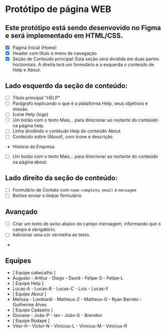 # Protótipo de página WEB

## Este protótipo está sendo desenvovido no Figma e será implementado  em HTML/CSS.

- [x] Pagina Inicial (Home)
- [x] Header com título e menu de navegação
- [x] Seção de Conteúdo  principal: Esta seção será dividida em duas partes horizontais.  A direita terá um formulário e a esquerda o conteúdo de Help e About.
## Lado esquerdo da seção de conteúdo:
- [ ] Título principal "HELP"
- [ ] Parágrafo explicando o que é a plataforma Help, seus objetivos e missão.
 - [ ] Ícone  Help (logo)
 - [ ] Um botão com o texto Mais...  para direcionar  ao restante do conteúdo na página help.
 - [ ] Linha dividindo o contéudo Help  do conteúdo About
 - [ ] Conteúdo sobre (About), com ícone e descrição.
 * História da Empresa
 - [ ] Um botão com o texto Mais...  para direcionar  ao restante do conteúdo na página about.
 ## Lado direito da seção de conteúdo:
 - [ ] Formulário de Contato com `nome-completo`, `email` e `mensagem`
 - [ ] Botões enviar e limpar formulário
 ## Avançado
  - [ ] Criar um texto de aviso abaixo do campo  mensagem, informando que o campo  é   obrigatório.
  - [ ] Adicionar uma cor vermelha ao texto.
  - 
  
## Equipes

- [ Equipe cabeçalho ]
- Augusto - Arthur - Diego - David - Felipe-S - Felipe-L
- [ Equipe Help ]
- Lucas-A - Lucas-B - Lucas-C - Luis - Lucas-Y
- [ Equipe About ]
- Melissa - Lombardi - Matheus-Z - Matheus-G - Ryan Barreto - Guilherme Alves
- [ Equipe Cadastro ]
- Giovane - João-P - Ian - João-G - Brendon
- [ Equipe Rodapé ]
- Vitor-H - Victor-N - Vinicius-L - Vinicius-M - Vinicius-R
